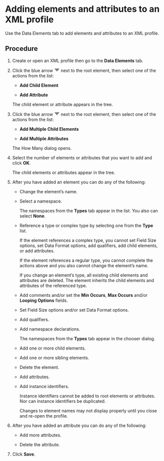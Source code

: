 # Adding elements and attributes to an XML profile

<head>
  <meta name="guidename" content="Integration"/>
  <meta name="context" content="GUID-acf958cc-e932-446c-8ca2-6b3a496c4aa8"/>
</head>


Use the Data Elements tab to add elements and attributes to an XML profile.

## Procedure

1.  Create or open an XML profile then go to the **Data Elements** tab.

2.  Click the blue arrow ![icon](../Images/main-ic-arrow-blue-down-16=GUID-CA79043B-869E-4C8B-A46E-5D4D4FA1DBEE=1=en-us=Low_ee257e3c-4362-486e-b1f1-4d613b679c4c.jpg) next to the root element, then select one of the actions from the list:

    -   **Add Child Element**

    -   **Add Attribute**

    The child element or attribute appears in the tree.

3.  Click the blue arrow ![icon](../Images/main-ic-arrow-blue-down-16=GUID-CA79043B-869E-4C8B-A46E-5D4D4FA1DBEE=1=en-us=Low_ee257e3c-4362-486e-b1f1-4d613b679c4c.jpg) next to the root element, then select one of the actions from the list:

    -   **Add Multiple Child Elements**

    -   **Add Multiple Attributes**

    The How Many dialog opens.

4.  Select the number of elements or attributes that you want to add and click **OK**.

    The child elements or attributes appear in the tree.

5.  After you have added an element you can do any of the following:

    -   Change the element’s name.

    -   Select a namespace.

        The namespaces from the **Types** tab appear in the list. You also can select **None**.

    -   Reference a type or complex type by selecting one from the **Type** list.

        If the element references a complex type, you cannot set Field Size options, set Data Format options, add qualifiers, add child elements, or add attributes.

        If the element references a regular type, you cannot complete the actions above and you also cannot change the element’s name.

        If you change an element’s type, all existing child elements and attributes are deleted. The element inherits the child elements and attributes of the referenced type.

    -   Add comments and/or set the **Min Occurs**, **Max Occurs** and/or **Looping Options** fields.

    -   Set Field Size options and/or set Data Format options.

    -   Add qualifiers.

    -   Add namespace declarations.

        The namespaces from the **Types** tab appear in the chooser dialog.

    -   Add one or more child elements.

    -   Add one or more sibling elements.

    -   Delete the element.

    -   Add attributes.

    -   Add instance identifiers.

        Instance identifiers cannot be added to root elements or attributes. Nor can instance identifiers be duplicated.

        Changes to element names may not display properly until you close and re-open the profile.

6.  After you have added an attribute you can do any of the following:

    -   Add more attributes.

    -   Delete the attribute.

7.  Click **Save**.